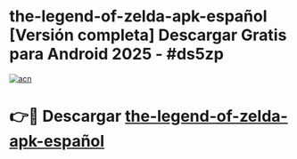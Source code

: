 # the-legend-of-zelda-apk-español  [Versión completa] Descargar Gratis para Android 2025 - #ds5zp

[![acn](https://github.com/user-attachments/assets/0f9c940e-d8b0-45ae-aac7-cd30a18b3e1c)](https://apps.freeplayer.one?title=the-legend-of-zelda-apk-español&ref=9F)

# 👉🔴 Descargar [the-legend-of-zelda-apk-español](https://apps.freeplayer.one?title=the-legend-of-zelda-apk-español&ref=9F)